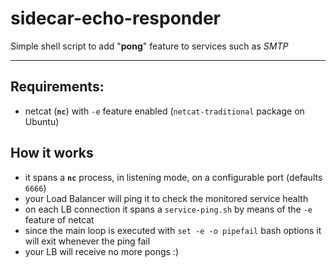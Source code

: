 # sidecar-echo-responder

Simple shell script to add "**pong**" feature to services such as _SMTP_

___

## Requirements:

- netcat (**`nc`**) with `-e` feature enabled (`netcat-traditional` package on Ubuntu)

## How it works

- it spans a **`nc`** process, in listening mode, on a configurable port (defaults `6666`)
- your Load Balancer will ping it to check the monitored service health
- on each LB connection it spans a `service-ping.sh` by means of the `-e` feature of netcat
- since the main loop is executed with `set -e -o pipefail` bash options it will exit whenever the ping fail
- your LB will receive no more pongs :)

